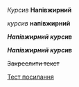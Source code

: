 *Курсив*
**Напівжирний**

_курсив_
__напівжирний__

***Напівжирний курсив***

___Напівжирний курсив___

~~Закреслити текст~~

[Тест посилання](https://google.com)

